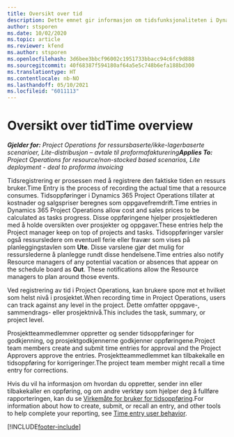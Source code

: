 ```yaml
---
title: Oversikt over tid
description: Dette emnet gir informasjon om tidsfunksjonaliteten i Dynamics 365 Project Operations.
author: stsporen
ms.date: 10/02/2020
ms.topic: article
ms.reviewer: kfend
ms.author: stsporen
ms.openlocfilehash: 3d6bee3bbcf96002c1951733bbacc94c6fc9d888
ms.sourcegitcommit: 40f68387f594180af64a5e5c748b6efa188bd300
ms.translationtype: HT
ms.contentlocale: nb-NO
ms.lasthandoff: 05/10/2021
ms.locfileid: "6011113"
---
```

# <a name="time-overview"></a><span data-ttu-id="e4633-103">Oversikt over tid</span><span class="sxs-lookup"><span data-stu-id="e4633-103">Time overview</span></span>

<span data-ttu-id="e4633-104">_**Gjelder for:** Project Operations for ressursbaserte/ikke-lagerbaserte scenarioer, Lite-distribusjon – avtale til proformafakturering_</span><span class="sxs-lookup"><span data-stu-id="e4633-104">_**Applies To:** Project Operations for resource/non-stocked based scenarios, Lite deployment - deal to proforma invoicing_</span></span>

<span data-ttu-id="e4633-105">Tidsregistrering er prosessen med å registrere den faktiske tiden en ressurs bruker.</span><span class="sxs-lookup"><span data-stu-id="e4633-105">Time Entry is the process of recording the actual time that a resource consumes.</span></span> <span data-ttu-id="e4633-106">Tidsoppføringer i Dynamics 365 Project Operations tillater at kostnader og salgspriser beregnes som oppgavefremdrift.</span><span class="sxs-lookup"><span data-stu-id="e4633-106">Time entries in Dynamics 365 Project Operations allow cost and sales prices to be calculated as tasks progress.</span></span> <span data-ttu-id="e4633-107">Disse oppføringene hjelper prosjektlederen med å holde oversikten over prosjekter og oppgaver.</span><span class="sxs-lookup"><span data-stu-id="e4633-107">These entries help the Project manager keep on top of projects and tasks.</span></span> <span data-ttu-id="e4633-108">Tidsoppføringer varsler også ressursledere om eventuell ferie eller fravær som vises på planleggingstavlen som **Ute**. Disse varslene gjør det mulig for ressurslederne å planlegge rundt disse hendelsene.</span><span class="sxs-lookup"><span data-stu-id="e4633-108">Time entries also notify Resource managers of any potential vacation or absences that appear on the schedule board as **Out**. These notifications allow the Resource managers to plan around those events.</span></span>

<span data-ttu-id="e4633-109">Ved registrering av tid i Project Operations, kan brukere spore mot et hvilket som helst nivå i prosjektet.</span><span class="sxs-lookup"><span data-stu-id="e4633-109">When recording time in Project Operations, users can track against any level in the project.</span></span> <span data-ttu-id="e4633-110">Dette omfatter oppgave-, sammendrags- eller prosjektnivå.</span><span class="sxs-lookup"><span data-stu-id="e4633-110">This includes the task, summary, or project level.</span></span>

<span data-ttu-id="e4633-111">Prosjektteammedlemmer oppretter og sender tidsoppføringer for godkjenning, og prosjektgodkjennerne godkjenner oppføringene.</span><span class="sxs-lookup"><span data-stu-id="e4633-111">Project team members create and submit time entries for approval and the Project Approvers approve the entries.</span></span> <span data-ttu-id="e4633-112">Prosjektteammedlemmet kan tilbakekalle en tidsoppføring for korrigeringer.</span><span class="sxs-lookup"><span data-stu-id="e4633-112">The project team member might recall a time entry for corrections.</span></span>

<span data-ttu-id="e4633-113">Hvis du vil ha informasjon om hvordan du oppretter, sender inn eller tilbakekaller en oppføring, og om andre verktøy som hjelper deg å fullføre rapporteringen, kan du se [Virkemåte for bruker for tidsoppføring](ui-behavior-time.md).</span><span class="sxs-lookup"><span data-stu-id="e4633-113">For information about how to create, submit, or recall an entry, and other tools to help complete your reporting, see [Time entry user behavior](ui-behavior-time.md).</span></span>



[!INCLUDE[footer-include](../includes/footer-banner.md)]